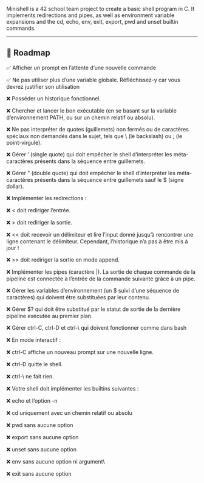 Minishell is a 42 school team project to create a basic shell program in C. It implements redirections and pipes, as well as environment variable expansions and the cd, echo, env, exit, export, pwd and unset builtin commands.

---
## 🚀 Roadmap

✅ Afficher un prompt en l’attente d’une nouvelle commande

✅ Ne pas utiliser plus d’une variable globale. Réfléchissez-y car vous devrez justifier son utilisation

❌ Posséder un historique fonctionnel.

❌ Chercher et lancer le bon exécutable (en se basant sur la variable d’environnement PATH, ou sur un chemin relatif ou absolu).

❌ Ne pas interpréter de quotes (guillemets) non fermés ou de caractères spéciaux non demandés dans le sujet, tels que \ (le backslash) ou ; (le point-virgule).

❌ Gérer ’ (single quote) qui doit empêcher le shell d’interpréter les méta-caractères présents dans la séquence entre guillemets.

❌ Gérer " (double quote) qui doit empêcher le shell d’interpréter les méta-caractères présents dans la séquence entre guillemets sauf le $ (signe dollar).

❌ Implémenter les redirections :

❌ < doit rediriger l’entrée.

❌ > doit rediriger la sortie.

❌ << doit recevoir un délimiteur et lire l’input donné jusqu’à rencontrer une ligne contenant le délimiteur. Cependant, l’historique n’a pas à être mis à jour !

❌ >> doit rediriger la sortie en mode append.

❌ Implémenter les pipes (caractère |). La sortie de chaque commande de la pipeline est connectée à l’entrée de la commande suivante grâce à un pipe.

❌ Gérer les variables d’environnement (un $ suivi d’une séquence de caractères) qui doivent être substituées par leur contenu.

❌ Gérer $? qui doit être substitué par le statut de sortie de la dernière pipeline exécutée au premier plan.

❌ Gérer ctrl-C, ctrl-D et ctrl-\ qui doivent fonctionner comme dans bash

❌ En mode interactif :

❌ ctrl-C affiche un nouveau prompt sur une nouvelle ligne.

❌ ctrl-D quitte le shell.

❌ ctrl-\ ne fait rien.

❌ Votre shell doit implémenter les builtins suivantes :

❌ echo et l’option -n

❌ cd uniquement avec un chemin relatif ou absolu

❌ pwd sans aucune option

❌ export sans aucune option

❌ unset sans aucune option

❌ env sans aucune option ni argument\

❌ exit sans aucune option